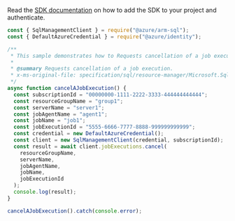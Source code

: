 Read the [SDK documentation](https://github.com/Azure/azure-sdk-for-js/blob/%40azure%2Farm-sql_9.0.1/sdk/sql/arm-sql/README.md) on how to add the SDK to your project and authenticate.

```javascript
const { SqlManagementClient } = require("@azure/arm-sql");
const { DefaultAzureCredential } = require("@azure/identity");

/**
 * This sample demonstrates how to Requests cancellation of a job execution.
 *
 * @summary Requests cancellation of a job execution.
 * x-ms-original-file: specification/sql/resource-manager/Microsoft.Sql/preview/2020-11-01-preview/examples/CancelJobExecution.json
 */
async function cancelAJobExecution() {
  const subscriptionId = "00000000-1111-2222-3333-444444444444";
  const resourceGroupName = "group1";
  const serverName = "server1";
  const jobAgentName = "agent1";
  const jobName = "job1";
  const jobExecutionId = "5555-6666-7777-8888-999999999999";
  const credential = new DefaultAzureCredential();
  const client = new SqlManagementClient(credential, subscriptionId);
  const result = await client.jobExecutions.cancel(
    resourceGroupName,
    serverName,
    jobAgentName,
    jobName,
    jobExecutionId
  );
  console.log(result);
}

cancelAJobExecution().catch(console.error);
```
